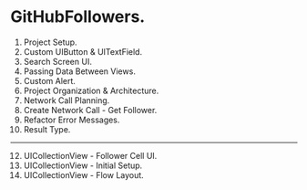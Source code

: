 GitHubFollowers.
================

1. Project Setup.                                                                        
2. Custom UIButton & UITextField.             
3. Search Screen UI.                           
4. Passing Data Between Views.
5. Custom Alert.
6. Project Organization & Architecture.
7. Network Call Planning.
8. Create Network Call - Get Follower.
9. Refactor Error Messages.
10. Result Type.
---------------- 
12. UICollectionView - Follower Cell UI.
13. UICollectionView - Initial Setup.
14. UICollectionView - Flow Layout.
   
